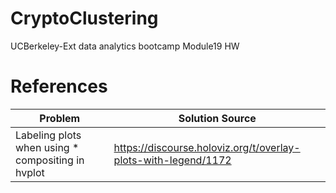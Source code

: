 # CryptoClustering

UCBerkeley-Ext data analytics bootcamp Module19 HW

# References
Problem|Solution Source
---|---
Labeling plots when using * compositing in hvplot | https://discourse.holoviz.org/t/overlay-plots-with-legend/1172
